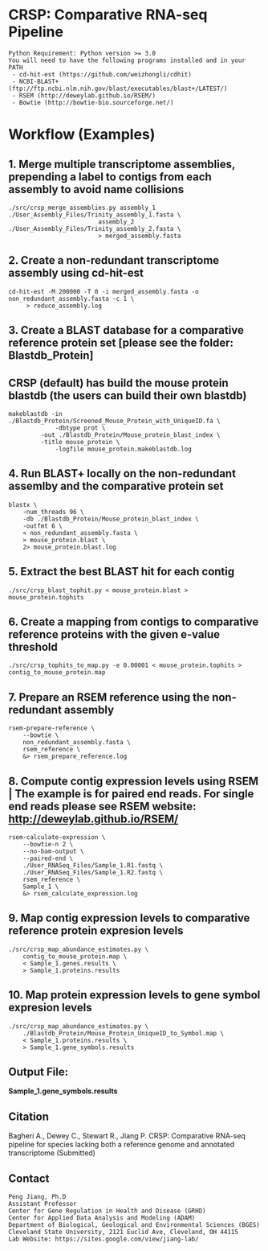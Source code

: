 

# CRSP: Comparative RNA-seq Pipeline


```
Python Requirement: Python version >= 3.0
You will need to have the following programs installed and in your PATH
 - cd-hit-est (https://github.com/weizhongli/cdhit)
 - NCBI-BLAST+ (ftp://ftp.ncbi.nlm.nih.gov/blast/executables/blast+/LATEST/)
 - RSEM (http://deweylab.github.io/RSEM/)
 - Bowtie (http://bowtie-bio.sourceforge.net/)
```


# Workflow (Examples)
## 1. Merge multiple transcriptome assemblies, prepending a label to contigs from each assembly to avoid name collisions

```
./src/crsp_merge_assemblies.py assembly_1 ./User_Assembly_Files/Trinity_assembly_1.fasta \
                         assembly_2 ./User_Assembly_Files/Trinity_assembly_2.fasta \
                         > merged_assembly.fasta
```

## 2. Create a non-redundant transcriptome assembly using cd-hit-est

```
cd-hit-est -M 200000 -T 0 -i merged_assembly.fasta -o non_redundant_assembly.fasta -c 1 \
     > reduce_assembly.log
```

## 3. Create a BLAST database for a comparative reference protein set [please see the folder: Blastdb_Protein]
## CRSP (default) has build the mouse protein blastdb (the users can build their own blastdb) 
```
makeblastdb -in ./Blastdb_Protein/Screened_Mouse_Protein_with_UniqueID.fa \
             -dbtype prot \
  	     -out ./Blastdb_Protein/Mouse_protein_blast_index \
	     -title mouse_protein \
             -logfile mouse_protein.makeblastdb.log
```


## 4. Run BLAST+ locally on the non-redundant assemlby and the comparative protein set

```
blastx \
    -num_threads 96 \
    -db ./Blastdb_Protein/Mouse_protein_blast_index \
    -outfmt 6 \
    < non_redundant_assembly.fasta \
    > mouse_protein.blast \
    2> mouse_protein.blast.log
```

## 5. Extract the best BLAST hit for each contig

```
./src/crsp_blast_tophit.py < mouse_protein.blast > mouse_protein.tophits
```


## 6. Create a mapping from contigs to comparative reference proteins with the given e-value threshold

```
./src/crsp_tophits_to_map.py -e 0.00001 < mouse_protein.tophits > contig_to_mouse_protein.map
```

## 7. Prepare an RSEM reference using the non-redundant assembly

```
rsem-prepare-reference \
    --bowtie \
    non_redundant_assembly.fasta \
    rsem_reference \
    &> rsem_prepare_reference.log
```


## 8. Compute contig expression levels using RSEM | The example is for paired end reads. For single end reads please see RSEM website: http://deweylab.github.io/RSEM/

```
rsem-calculate-expression \
    --bowtie-n 2 \
    --no-bam-output \
    --paired-end \
    ./User_RNASeq_Files/Sample_1.R1.fastq \
    ./User_RNASeq_Files/Sample_1.R2.fastq \
    rsem_reference \
    Sample_1 \
    &> rsem_calculate_expression.log
```

## 9. Map contig expression levels to comparative reference protein expresion levels

```
./src/crsp_map_abundance_estimates.py \
    contig_to_mouse_protein.map \
    < Sample_1.genes.results \
    > Sample_1.proteins.results
```

## 10. Map protein expression levels to gene symbol expresion levels

```
./src/crsp_map_abundance_estimates.py \
    ./Blastdb_Protein/Mouse_Protein_UniqueID_to_Symbol.map \
    < Sample_1.proteins.results \
    > Sample_1.gene_symbols.results
```
    
## Output File:
**Sample_1.gene_symbols.results**


## Citation
Bagheri A., Dewey C., Stewart R., Jiang P. CRSP: Comparative RNA-seq pipeline for species lacking both a reference genome and annotated transcriptome (Submitted)

## Contact 
```
Peng Jiang, Ph.D
Assistant Professor
Center for Gene Regulation in Health and Disease (GRHD)
Center for Applied Data Analysis and Modeling (ADAM)
Department of Biological, Geological and Environmental Sciences (BGES)
Cleveland State University, 2121 Euclid Ave, Cleveland, OH 44115
Lab Website: https://sites.google.com/view/jiang-lab/
```





